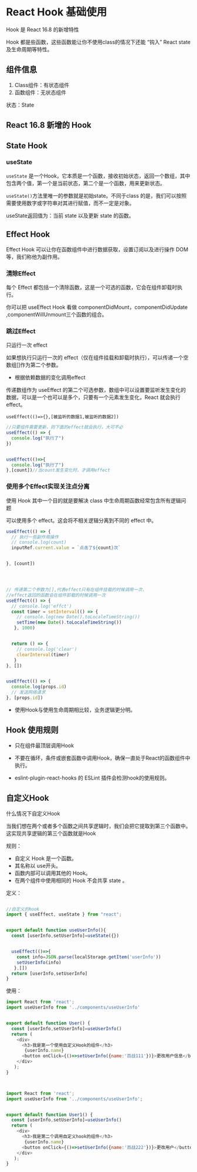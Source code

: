 # React Hook 基础使用

Hook 是 React 16.8 的新增特性

Hook 都是些函数，这些函数能让你不使用class的情况下还能 “钩入” React state 及生命周期等特性。

## 组件信息
1. Class组件：有状态组件
2. 函数组件：无状态组件

状态：State

## React 16.8 新增的 Hook

## State Hook

### useState
`useState` 是一个Hook，它本质是一个函数，接收初始状态，返回一个数组，其中包含两个值，第一个是当前状态，第二个是一个函数，用来更新状态。

`useState()`方法里唯一的参数就是初始state。不同于class 的是，我们可以按照需要使用数字或字符串对其进行赋值，而不一定是对象。

useState返回值为：当前 state 以及更新 state 的函数。

## Effect Hook
Effect Hook 可以让你在函数组件中进行数据获取，设置订阅以及进行操作 DOM等，我们称他为副作用。

### 清除Effect
每个 Effect 都包括一个清除函数，这是一个可选的函数，它会在组件卸载时执行。

你可以把 useEffect Hook 看做 componentDidMount，componentDidUpdate ,componentWillUnmount三个函数的组合。

### 跳过Effect
只运行一次 effect

如果想执行只运行一次的 effect（仅在组件挂载和卸载时执行），可以传递一个空数组[]作为第二个参数。


- 根据依赖数据的变化调用effect

传递数组作为 useEffect 的第二个可选参数，数组中可以设置要监听发生变化的数据，可以是一个也可以是多个，只要有一个元素发生变化，React 就会执行 effect。

`useEffect(()=>{},[被监听的数据1,被监听的数据2])`
```js
//只要组件需要更新，则下面的effect就会执行，大可不必
useEffect(() => {
  console.log("执行了")
})


useEffect(()=>{
  console.log("执行了")
},[count])//当count发生变化时，才调用effect


```


### 使用多个Effect实现关注点分离
使用 Hook 其中一个目的就是要解决 class 中生命周期函数经常包含所有逻辑问题

可以使用多个 effect。这会将不相关逻辑分离到不同的 effect 中。

```js
useEffect(() => {
  // 执行一些副作用操作
  // console.log(count)
  inputRef.current.value = `点击了${count}次`


}, [count])




// 传递第二个参数为[],代表effect只有在组件挂载的时候调用一次，
//effect返回的函数会在组件卸载的时候调用一次
useEffect(() => {
  // console.log('effct')
  const timer = setInterval(() => {
    // console.log(new Date().toLocaleTimeString())
    setTime(new Date().toLocaleTimeString())
   }, 1000)


  return () => {
    // console.log('clear')
    clearInterval(timer)
   }
}, [])


useEffect(() => {
  console.log(props.id)
  // 发送网络请求
}, [props.id])

```

- 使用Hook与使用生命周期相比较，业务逻辑更分明。

## Hook 使用规则
- 只在组件最顶层调用Hook
- 不要在循环，条件或嵌套函数中调用Hook，确保一直处于React的函数组件中执行。

- eslint-plugin-react-hooks 的 ESLint 插件会检测hook的使用规则。

## 自定义Hook
什么情况下自定义Hook

当我们想在两个或者多个函数之间共享逻辑时，我们会把它提取到第三个函数中。这实现共享逻辑的第三个函数就是Hook

规则：
- 自定义 Hook 是一个函数。
- 其名称以 use开头。
- 函数内部可以调用其他的 Hook。
- 在两个组件中使用相同的 Hook 不会共享 state 。

定义：
```js

//自定义的hook
import { useEffect, useState } from "react";


export default function useUserInfo(){
  const [userInfo,setUserInfo]=useState({})


  useEffect(()=>{
    const info=JSON.parse(localStorage.getItem('userInfo')) 
    setUserInfo(info)
   },[])
  return [userInfo,setUserInfo]
}
```

使用：
```js
import React from 'react';
import useUserInfo from '../components/useUserInfo'


export default function User() {
  const [userInfo,setUserInfo]=useUserInfo()
  return (
    <div>
      <h3>我是第一个使用自定义Hook的组件</h3>
       {userInfo.name}
      <button onClick={()=>setUserInfo({name:'百战111'})}>更改用户信息</button>
    </div>
   );
}



import React from 'react';
import useUserInfo from '../components/useUserInfo';


export default function User1() {
  const [userInfo,setUserInfo]=useUserInfo()
  return (
    <div>
      <h3>我是第二个调用自定义hook的组件</h3>
       {userInfo.name}
      <button onClick={()=>setUserInfo({name:'百战222'})}>更改用户</button>
    </div>
   );
}



```